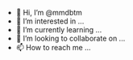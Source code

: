 - 👋 Hi, I’m @mmdbtm
- 👀 I’m interested in ...
- 🌱 I’m currently learning ...
- 💞️ I’m looking to collaborate on ...
- 📫 How to reach me ...

<!---
mmdbtm/mmdbtm is a ✨ special ✨ repository because its `README.md` (this file) appears on your GitHub profile.
You can click the Preview link to take a look at your changes.
--->
